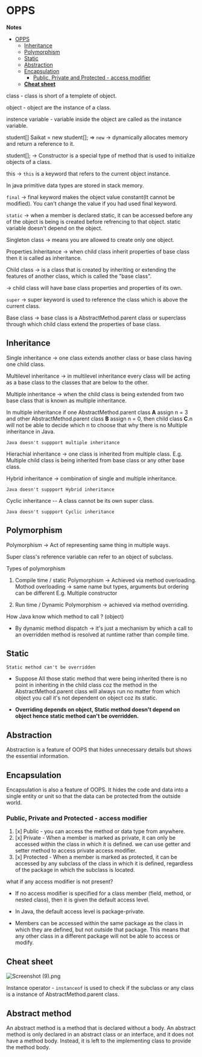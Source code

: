 # OPPS 

<p><strong>Notes</strong></p>

<!-- TOC -->
* [OPPS](#opps-)
  * [Inheritance](#inheritance)
  * [Polymorphism](#polymorphism)
  * [Static](#static-)
  * [Abstraction](#abstraction-)
  * [Encapsulation](#encapsulation-)
    * [Public, Private and Protected - access modifier](#public-private-and-protected---access-modifier-)
  * [**Cheat sheet**](#cheat-sheet-)
<!-- TOC -->

class - class is short of a templete of object.

object - object are the instance of a class.

instence variable - variable inside the object are called as the instance variable.

student[] Saikat = new student[]; => `new` -> dynamically allocates memory and return a reference to it.

student[]; -> Constructor is a special type of method that is used to initialize objects of a class.

this ->  `this` is a keyword that refers to the current object instance. 

In java primitive data types are stored in stack memory.

`final` -> final keyword makes the object value constant(It cannot be modified). You can't change the value if you had used final keyword.

`static` -> when a member is declared static, it can be accessed before any of the object is being is created before refrencing to that object. static variable doesn't depend on the object.

Singleton class -> means you are allowed to create only one object.

Properties.Inheritance -> when child class inherit properties of base class then it is called as inheritance.

Child class -> is a class that is created by inheriting or extending the features of another class, which is called the "base class".
             
-> child class will have base class properties and properties of its own.

`super` -> super keyword is used to reference the class which is above the current class.

Base class -> base class is a AbstractMethod.parent class or superclass through which child class extend the properties of base class.

## Inheritance

Single inheritance -> one class extends another class or base class having one child class.

Multilevel inheritance -> in multilevel inheritance every class will be acting as a base class to the classes that are below to the other.

Multiple inheritance -> when the child class is being extended from two base class that is known as multiple inheritance.

In multiple inheritance if one AbstractMethod.parent class **A** assign n = 3 and other AbstractMethod.parent class **B** assign n = 0, then child class **C**.n will not be able to decide which n to choose that why there is no Multiple inheritance in Java.

`Java doesn't suppport multiple inheritance`

Hierachial inheritance -> one class is inherited from multiple class. E.g. Multiple child class is being inherited from base class or any other base class.

Hybrid inheritance -> combination of single and multiple inheritance. 

`Java doesn't suppport Hybrid inheritance`

Cyclic inheritance -- A class cannot be its own super class.

`Java doesn't suppport Cyclic inheritance`

## Polymorphism

Polymorphism -> Act of representing same thing in multiple ways.

Super class's reference variable can refer to an object of subclass.

Types of polymorphism

1. Compile time / static Polymorphism -> Achieved via method overloading.
Mothod overloading -> same name but types, arguments but ordering can be different E.g. Multiple constructor

2. Run time / Dynamic Polymorphism -> achieved via method overriding. 

How Java know which method to call ? (object) 
* By dynamic method dispatch -> it's just a mechanism by which a call to an overridden method is resolved at runtime rather than compile time.

## Static 

``Static method can't be overridden``

* Suppose All those static method that were being inherited there is no point in inheriting in the child class coz the method in the AbstractMethod.parent class will always run no matter from which object you call
it's not dependent on object coz its static.

* <strong> Overriding depends on object, Static method doesn't depend on object hence static method can't be overridden.</strong>

## Abstraction 

Abstraction is a feature of OOPS that hides unnecessary details but shows the essential information.

## Encapsulation 

Encapsulation is also a feature of OOPS. It hides the code and data into a single entity or unit so that the data can be protected from the outside world.

### Public, Private and Protected - access modifier 

1. [x] Public - you can access the method or data type from anywhere.
2. [x] Private - When a member is marked as private, it can only be accessed within the class in which it is defined. we can use getter and setter method to access private access modifier.
3. [x] Protected - When a member is marked as protected, it can be accessed by any subclass of the class in which it is defined, regardless of the package in which the subclass is located.

what if any access modifier is not present?

* If no access modifier is specified for a class member (field, method, or nested class), then it is given the default access level.

* In Java, the default access level is package-private.

* Members can be accessed within the same package as the class in which they are defined, but not outside that package.
This means that any other class in a different package will not be able to access or modify.

## **Cheat sheet** 

![Screenshot (9).png](..%2F..%2F..%2FUsers%2Fnayek%2FOneDrive%2FPictures%2FScreenshots%2FScreenshot%20%289%29.png)

Instance operator - `instanceof` is used to check if the subclass or any class is a instance of AbstractMethod.parent class.

## Abstract method 

An abstract method is a method that is declared without a body. An abstract method is only declared in an abstract class or an interface, and it does not have a method body.
Instead, it is left to the implementing class to provide the method body. 